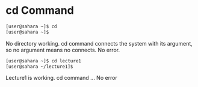 # cd Command
``` bash
[user@sahara ~]$ cd
[user@sahara ~]$
```
No directory working. cd command connects the system with its argument, so no argument means no connects. No error.

``` bash
[user@sahara ~]$ cd lecture1
[user@sahara ~/lecture1]$
```
Lecture1 is working. cd command ... No error

```

```

